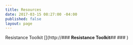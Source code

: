 ```yaml
---
title: Resources
date: 2017-03-15 08:27:00 -04:00
published: false
layout: page
---
```


Resistance Toolkit
[](http://### **Resistance Toolkit**## ### [](http://resistancetoolkit.herokuapp.com))
